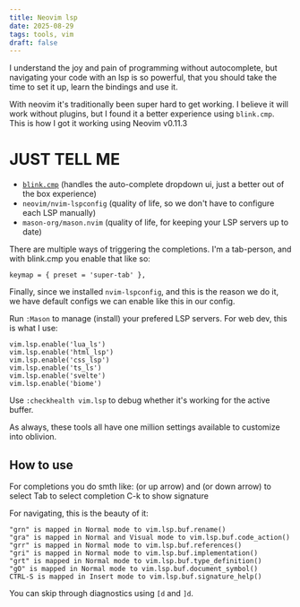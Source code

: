 ```yaml
---
title: Neovim lsp
date: 2025-08-29
tags: tools, vim
draft: false
---
```


I understand the joy and pain of programming without autocomplete, but navigating your code with an lsp is so powerful, that you should take the time to set it up, learn the bindings and use it.

With neovim it's traditionally been super hard to get working. I believe it will work without plugins, but I found it a better experience using `blink.cmp`. This is how I got it working using Neovim v0.11.3

# JUST TELL ME

- [`blink.cmp`](https://cmp.saghen.dev/installation#lazy-nvim) (handles the auto-complete dropdown ui, just a better out of the box experience)
- `neovim/nvim-lspconfig` (quality of life, so we don't have to configure each LSP manually)
- `mason-org/mason.nvim` (quality of life, for keeping your LSP servers up to date)

There are multiple ways of triggering the completions. I'm a tab-person, and with blink.cmp you enable that like so:

```
keymap = { preset = 'super-tab' },
```

Finally, since we installed `nvim-lspconfig`, and this is the reason we do it, we have default configs we can enable like this in our config.

Run `:Mason` to manage (install) your prefered LSP servers. For web dev, this is what I use:

```
vim.lsp.enable('lua_ls')
vim.lsp.enable('html_lsp')
vim.lsp.enable('css_lsp')
vim.lsp.enable('ts_ls')
vim.lsp.enable('svelte')
vim.lsp.enable('biome')
```

Use `:checkhealth vim.lsp` to debug whether it's working for the active buffer.

As always, these tools all have one million settings available to customize into oblivion.

## How to use

For completions you do smth like:
<C-p> (or up arrow) and <C-n> (or down arrow) to select
Tab to select completion
C-k to show signature

For navigating, this is the beauty of it:

```
"grn" is mapped in Normal mode to vim.lsp.buf.rename()
"gra" is mapped in Normal and Visual mode to vim.lsp.buf.code_action()
"grr" is mapped in Normal mode to vim.lsp.buf.references()
"gri" is mapped in Normal mode to vim.lsp.buf.implementation()
"grt" is mapped in Normal mode to vim.lsp.buf.type_definition()
"gO" is mapped in Normal mode to vim.lsp.buf.document_symbol()
CTRL-S is mapped in Insert mode to vim.lsp.buf.signature_help()
```

You can skip through diagnostics using `[d` and `]d`.

